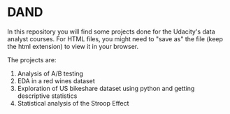 # DAND
In this repository you will find some projects done for the Udacity's data analyst courses. For HTML files, you might
need to "save as" the file (keep the html extension) to view it in your browser.

The projects are:
1. Analysis of A/B testing
2. EDA in a red wines dataset
3. Exploration of US bikeshare dataset using python and getting descriptive statistics
4. Statistical analysis of the Stroop Effect
